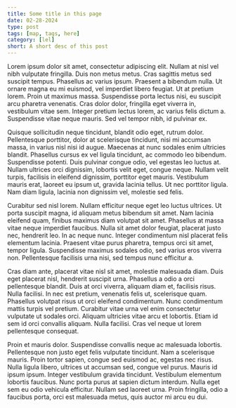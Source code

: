 ```yaml
---
title: Some title in this page
date: 02-28-2024
type: post
tags: [map, tags, here]
category: [lel]
short: A short desc of this post
---
```


Lorem ipsum dolor sit amet, consectetur adipiscing elit. Nullam at nisl vel nibh vulputate fringilla. Duis non metus metus. Cras sagittis metus sed suscipit tempus. Phasellus ac varius ipsum. Praesent a bibendum nulla. Ut ornare magna eu mi euismod, vel imperdiet libero feugiat. Ut at pretium lorem. Proin ut maximus massa. Suspendisse porta lectus nisi, eu suscipit arcu pharetra venenatis. Cras dolor dolor, fringilla eget viverra in, vestibulum vitae sem. Integer pretium lectus lorem, ac varius felis dictum a. Suspendisse vitae neque mauris. Sed vel tempor nibh, id pulvinar ex.

Quisque sollicitudin neque tincidunt, blandit odio eget, rutrum dolor. Pellentesque porttitor, dolor at scelerisque tincidunt, nisi mi accumsan massa, in varius nisl nisi id augue. Maecenas at nunc sodales enim ultricies blandit. Phasellus cursus ex vel ligula tincidunt, ac commodo leo bibendum. Suspendisse potenti. Duis pulvinar congue odio, vel egestas leo luctus at. Nullam ultrices orci dignissim, lobortis velit eget, congue neque. Nullam velit turpis, facilisis in eleifend dignissim, porttitor eget mauris. Vestibulum mauris erat, laoreet eu ipsum ut, gravida lacinia tellus. Ut nec porttitor ligula. Nam diam ligula, lacinia non dignissim vel, molestie sed felis.

Curabitur sed nisl lorem. Nullam efficitur neque eget leo luctus ultrices. Ut porta suscipit magna, id aliquam metus bibendum sit amet. Nam lacinia eleifend quam, finibus maximus diam volutpat sit amet. Phasellus at massa vitae neque imperdiet faucibus. Nulla sit amet dolor feugiat, placerat justo nec, hendrerit leo. In ac neque nunc. Integer condimentum nisl placerat felis elementum lacinia. Praesent vitae purus pharetra, tempus orci sit amet, tempor ligula. Suspendisse maximus sodales odio, sed varius eros viverra non. Pellentesque facilisis urna nisi, sed tempus nunc efficitur a.

Cras diam ante, placerat vitae nisl sit amet, molestie malesuada diam. Duis eget placerat nisl, hendrerit suscipit urna. Phasellus a odio a orci pellentesque blandit. Duis at orci viverra, aliquam diam et, facilisis risus. Nulla facilisi. In nec est pretium, venenatis felis ut, scelerisque quam. Phasellus volutpat risus ut orci eleifend condimentum. Nunc condimentum mattis turpis vel pretium. Curabitur vitae urna vel enim consectetur vulputate ut sodales orci. Aliquam ultricies vitae arcu et lobortis. Etiam id sem id orci convallis aliquam. Nulla facilisi. Cras vel neque ut lorem pellentesque consequat.

Proin et mauris dolor. Suspendisse convallis neque ac malesuada lobortis. Pellentesque non justo eget felis vulputate tincidunt. Nam a scelerisque mauris. Proin tortor sapien, congue sed euismod ac, egestas nec risus. Nulla ligula libero, ultrices ut accumsan sed, congue vel purus. Mauris id ipsum ipsum. Integer vestibulum gravida tincidunt. Vestibulum elementum lobortis faucibus. Nunc porta purus at sapien dictum interdum. Nulla eget sem eu odio vehicula efficitur. Nullam sed laoreet urna. Proin fringilla, odio a faucibus porta, orci est malesuada metus, quis auctor mi arcu eu dui.